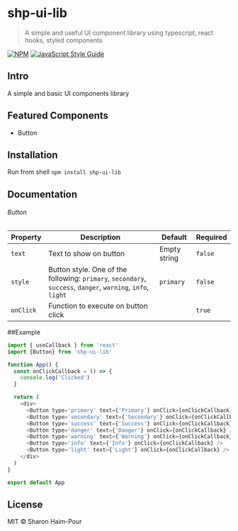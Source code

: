 # shp-ui-lib

> A simple and useful UI component library using typescript, react hooks, styled components 

[![NPM](https://img.shields.io/npm/v/react-modern-library-boilerplate.svg)](https://www.npmjs.com/package/shp-ui-lib) [![JavaScript Style Guide](https://img.shields.io/badge/code_style-standard-brightgreen.svg)](https://standardjs.com)

## Intro

A simple and basic UI components library

## Featured Components

- Button

## Installation

Run from shell `npm install shp-ui-lib`

## Documentation
###### Button
Property    | Description               | Default |     Required
--------    | -----------               | ------- |     --------
`text`      | Text to show on button    | Empty string  | `false`
`style`     | Button style. One of the following: `primary`, `secondary`, `success`, `danger`, `warning`, `info`, `light` | `primary` | `false`
`onClick`   |   Function to execute on button click | | `true`

##Example

```javascript
import { useCallback } from 'react'
import {Button} from 'shp-ui-lib'

function App() {
  const onClickCallback = () => {
    console.log('Clicked')
  }

  return (
    <div>
      <Button type='primary' text={'Primary'} onClick={onClickCallback} /> 
      <Button type='secondary' text={'Secondary'} onClick={onClickCallback} />
      <Button type='success' text={'Success'} onClick={onClickCallback} />
      <Button type='danger' text={'Danger'} onClick={onClickCallback} />
      <Button type='warning' text={'Warning'} onClick={onClickCallback} />
      <Button type='info' text={'Info'} onClick={onClickCallback} />
      <Button type='light' text={'Light'} onClick={onClickCallback} />
    </div>
  )
}

export default App

```   

## License

MIT © Sharon Haim-Pour
